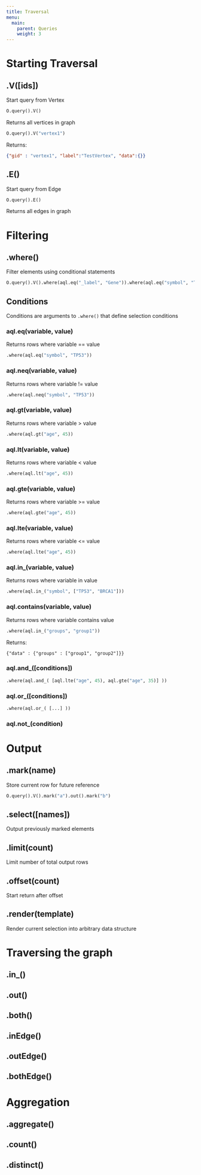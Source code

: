 ```yaml
---
title: Traversal
menu:
  main:
    parent: Queries
    weight: 3
---
```


# Starting Traversal
## .V([ids])
Start query from Vertex

```python
O.query().V()
```
Returns all vertices in graph

```python
O.query().V("vertex1")
```
Returns:
```json
{"gid" : "vertex1", "label":"TestVertex", "data":{}}
```

## .E()
Start query from Edge

```python
O.query().E()
```
Returns all edges in graph

# Filtering
## .where()
Filter elements using conditional statements

```python
O.query().V().where(aql.eq("_label", "Gene")).where(aql.eq("symbol", "TP53"))
```

## Conditions
Conditions are arguments to `.where()` that define selection conditions
### aql.eq(variable, value)
Returns rows where variable == value
```python
.where(aql.eq("symbol", "TP53"))
```

### aql.neq(variable, value)
Returns rows where variable != value
```python
.where(aql.neq("symbol", "TP53"))
```

### aql.gt(variable, value)
Returns rows where variable > value
```python
.where(aql.gt("age", 45))
```

### aql.lt(variable, value)
Returns rows where variable < value
```python
.where(aql.lt("age", 45))
```

### aql.gte(variable, value)
Returns rows where variable >= value
```python
.where(aql.gte("age", 45))
```

### aql.lte(variable, value)
Returns rows where variable <= value
```python
.where(aql.lte("age", 45))
```

### aql.in_(variable, value)
Returns rows where variable in value
```python
.where(aql.in_("symbol", ["TP53", "BRCA1"]))
```

### aql.contains(variable, value)
Returns rows where variable contains value
```python
.where(aql.in_("groups", "group1"))
```

Returns:
```
{"data" : {"groups" : ["group1", "group2"]}}
```

### aql.and_([conditions])
```python
.where(aql.and_( [aql.lte("age", 45), aql.gte("age", 35)] ))
```

### aql.or_([conditions])
```python
.where(aql.or_( [...] ))
```

### aql.not_(condition)

# Output
## .mark(name)
Store current row for future reference
```python
O.query().V().mark("a").out().mark("b")
```

## .select([names])
Output previously marked elements

## .limit(count)
Limit number of total output rows

## .offset(count)
Start return after offset

## .render(template)
Render current selection into arbitrary data structure

# Traversing the graph

## .in_()

## .out()

## .both()

## .inEdge()

## .outEdge()

## .bothEdge()

# Aggregation

## .aggregate()

## .count()

## .distinct()
